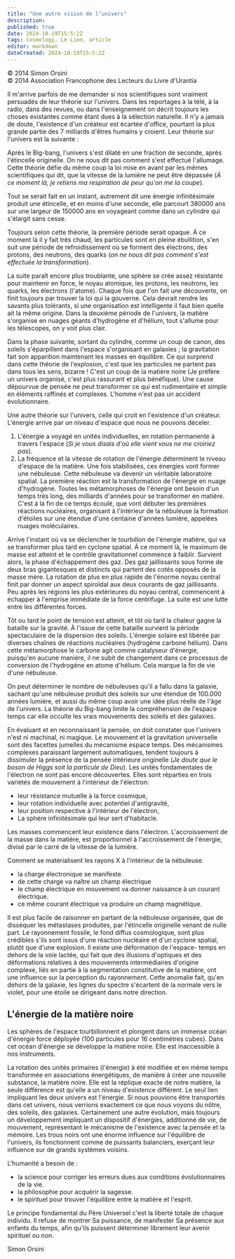```yaml
---
title: "Une autre vision de l’univers"
description: 
published: true
date: 2024-10-19T15:5:2Z
tags: Cosmology, Le Lien, article
editor: markdown
dateCreated: 2024-10-19T15:5:2Z
---
```


<p class="v-card v-sheet theme--light grey lighten-3 px-2">© 2014 Simon Orsini<br>© 2014 Association Francophone des Lecteurs du Livre d'Urantia</p>

Il m'arrive parfois de me demander si nos scientifiques sont vraiment persuadés de leur théorie sur l'univers. Dans les reportages à la télé, à la radio, dans des revues, ou dans l'enseignement on décrit toujours les choses existantes comme étant dues à la sélection naturelle. Il n'y a jamais de doute, l'existence d'un créateur est écartée d'office, pourtant la plus grande partie des 7 milliards d'êtres humains y croient. Leur théorie sur l'univers est la suivante :

Après le Big-bang, l'univers s'est dilaté en une fraction de seconde, après l'étincelle originelle. On ne nous dit pas comment s'est effectué l'allumage. Cette théorie défie du même coup la loi mise en avant par les mêmes scientifiques qui dit, que la vitesse de la lumière ne peut être dépassée (_Á ce moment là, je retiens ma respiration de peur qu'on me la coupe_).

Tout se serait fait en un instant, autrement dit une énergie infinitésimale produit une étincelle, et en moins d'une seconde, elle parcourt 380000 ans sur une largeur de 150000 ans en voyageant comme dans un cylindre qui s'élargit sans cesse.

Toujours selon cette théorie, la première période serait opaque. Á ce moment là il y fait très chaud, les particules sont en pleine ébullition, s'en suit une période de refroidissement où se forment des électrons, des protons, des neutrons, des quarks (_on ne nous dit pas comment s'est effectuée la transformation_).

La suite paraît encore plus troublante, une sphère se crée assez résistante pour maintenir en force, le noyau atomique, les protons, les neutrons, les quarks, les électrons (l'atome). Chaque fois que l'on fait une découverte, on finit toujours par trouver la loi qui la gouverne. Cela devrait rendre les savants plus tolérants, si une organisation est intelligente il faut bien quelle ait la même origine. Dans la deuxième période de l'univers, la matière s'organise en nuages géants d'hydrogène et d'hélium, tout s'allume pour les télescopes, on y voit plus clair.

Dans la phase suivante, sortant du cylindre, comme un coup de canon, des soleils s'éparpillent dans l'espace s'organisant en galaxies ; la gravitation fait son apparition maintenant les masses en équilibre. Ce qui surprend dans cette théorie de l'explosion, c'est que les particules ne partent pas dans tous les sens, bizarre ! C'est un coup de la matière noire (Je préfère un univers organisé, c'est plus rassurant et plus bénéfique). Une cause dépourvue de pensée ne peut transformer ce qui est rudimentaire et simple en éléments raffinés et complexes. L'homme n'est pas un accident évolutionnaire.

Une autre théorie sur l'univers, celle qui croit en l'existence d'un créateur. L'énergie arrive par un niveau d'espace que nous ne pouvons déceler.

1. L'énergie a voyagé en unités individuelles, en rotation permanente à travers l'espace (_Si je vous disais d'où elle vient vous ne me croiriez pas_).
2. La fréquence et la vitesse de rotation de l'énergie déterminent le niveau d'espace de la matière. Une fois stabilisées, ces énergies vont former une nébuleuse. Cette nébuleuse va devenir un véritable laboratoire spatial. La première réaction est la transformation de l'énergie en nuage d'hydrogène. Toutes les métamorphoses de l'énergie ont besoin d'un temps très long, des milliards d'années pour se transformer en matière. C'est à la fin de ce temps écoulé, que vont débuter les premières réactions nucléaires, organisant à l'intérieur de la nébuleuse la formation d'étoiles sur une étendue d'une centaine d'années lumière, appelées nuages moléculaires.

Arrive l'instant où va se déclencher le tourbillon de l'énergie matière, qui va se transformer plus tard en cyclone spatial. Á ce moment là, le maximum de masse est atteint et le contrôle gravitationnel commence à faiblir. Survient alors, la phase d'échappement des gaz. Des gaz jaillissants sous forme de deux bras gigantesques et distincts qui partent des cotés opposés de la masse mère. La rotation de plus en plus rapide de l'énorme noyau central finit par donner un aspect spiroïdal aux deux courants de gaz jaillissants. Peu après les régions les plus extérieures du noyau central, commencent à échapper à l'emprise immédiate de la force centrifuge. La suite est une lutte entre les différentes forces.

Tôt ou tard le point de tension est atteint, et tôt où tard la chaleur gagne la bataille sur la gravité. À l'issue de cette bataille survient la période spectaculaire de la dispersion des soleils. L'énergie solaire est libérée par diverses chaînes de réactions nucléaires (hydrogène carbone hélium). Dans cette métamorphose le carbone agit comme catalyseur d'énergie, puisqu'en aucune manière, il ne subit de changement dans ce processus de conversion de l'hydrogène en atome d'hélium. Cela marque la fin de vie d'une nébuleuse.

On peut déterminer le nombre de nébuleuses qu'il a fallu dans la galaxie, sachant qu'une nébuleuse produit des soleils sur une étendue de 100.000 années lumière, et aussi du même coup avoir une idée plus réelle de l'âge de l'univers. La théorie du Big-bang limite la compréhension de l'espace temps car elle occulte les vrais mouvements des soleils et des galaxies.

En évaluant et en reconnaissant la pensée, on doit constater que l'univers n'est ni machinal, ni magique. Le mouvement et la gravitation universelle sont des facettes jumelles du mécanisme espace temps. Des mécanismes complexes paraissant largement automatiques, tendent toujours à dissimuler la présence de la pensée intérieure originelle (_Je doute que le boson de Higgs soit la particule de Dieu_). Les unités fondamentales de l'électron ne sont pas encore découvertes. Elles sont réparties en trois variétés de mouvement à l'intérieur de l'électron:

- leur résistance mutuelle à la force cosmique,
- leur rotation individuelle avec potentiel d'antigravité,
- leur position respective à l'intérieur de l'électron,
- La sphère infinitésimale qui leur sert d'habitacle.

Les masses commencent leur existence dans l'électron. L'accroissement de la masse dans la matière, est proportionnel à l'accroissement de l'énergie, divisé par le carré de la vitesse de la lumière.

Comment se matérialisent les rayons X à l'intérieur de la nébuleuse.

- la charge électronique se manifeste.
- de cette charge va naître un champ électrique
- le champ électrique en mouvement va donner naissance à un courant électrique.
- ce même courant électrique va produire un champ magnétique.

Il est plus facile de raisonner en partant de la nébuleuse organisée, que de disséquer les métastases produites, par l'étincelle originelle venant de nulle part. Le rayonnement fossile, le fond diffus cosmologique, sont plus crédibles s'ils sont issus d'une réaction nucléaire et d'un cyclone spatial, plutôt que d'une explosion. Il existe une déformation de l'espace- temps en dehors de la voie lactée, qui fait que des illusions d'optiques et des déformations relatives à des mouvements intermédiaires d'origine complexe, liés en partie à la segmentation constitutive de la matière, ont une influence sur la perception du rayonnement. Cette anomalie fait, qu'en dehors de la galaxie, les lignes du spectre s'écartent de la normale vers le violet, pour une étoile se dirigeant dans notre direction.

## L'énergie de la matière noire

Les sphères de l'espace tourbillonnent et plongent dans un immense océan d'énergie force déployée (100 particules pour 16 centimètres cubes). Dans cet océan d'énergie se développe la matière noire. Elle est inaccessible à nos instruments.

La rotation des unités primaires (l'énergie) à été modifiée et en même temps transformée en associations énergétiques, de manière à créer une nouvelle substance, la matière noire. Elle est la réplique exacte de notre matière, la seule différence est qu'elle a un niveau d'existence différent. Le seul lien impliquant les deux univers est l'énergie. Si nous pouvions être transportés dans cet univers, nous verrions exactement ce que nous voyons du nôtre, des soleils, des galaxies. Certainement une autre évolution, mais toujours un développement impliquant un dispositif d'énergies, additionné de vie, de mouvement, représentant le mécanisme de l'existence avec la pensée et la mémoire. Les trous noirs ont une énorme influence sur l'équilibre de l'univers, ils fonctionnent comme de puissants balanciers, exerçant leur influence sur de grands systèmes voisins.

L'humanité a besoin de :

- la science pour corriger les erreurs dues aux conditions évolutionnaires de la vie.
- la philosophie pour acquérir la sagesse.
- le spirituel pour trouver l'équilibre entre la matière et l'esprit.

Le principe fondamental du Père Universel c'est la liberté totale de chaque individu. Il refuse de montrer Sa puissance, de manifester Sa présence aux enfants du temps, afin qu'ils puissent déterminer librement leur avenir spirituel ou non.

Simon Orsini